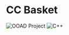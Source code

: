 <!-- # Ooad_project
Designed for Linux/Mac Only. Not yet developed for windows users.</br>
To run the program just execute the start bash file.
```./start```

 -->
 # CC Basket
![OOAD Project](https://img.shields.io/badge/Project-OOAD-yellowgreen)
![C++](https://img.shields.io/badge/Language-C%2B%2B-orange)
